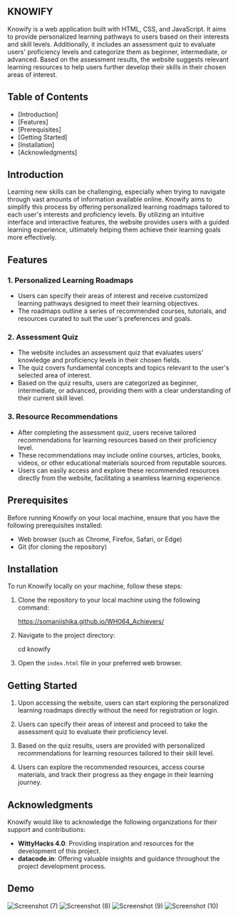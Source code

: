 ## KNOWIFY

Knowify is a web application built with HTML, CSS, and JavaScript. It aims to provide personalized learning pathways to users based on their interests and skill levels. Additionally, it includes an assessment quiz to evaluate users' proficiency levels and categorize them as beginner, intermediate, or advanced. Based on the assessment results, the website suggests relevant learning resources to help users further develop their skills in their chosen areas of interest.

## Table of Contents

- [Introduction]
- [Features]
- [Prerequisites]
- [Getting Started]
- [Installation]
- [Acknowledgments]

## Introduction

Learning new skills can be challenging, especially when trying to navigate through vast amounts of information available online. Knowify aims to simplify this process by offering personalized learning roadmaps tailored to each user's interests and proficiency levels. By utilizing an intuitive interface and interactive features, the website provides users with a guided learning experience, ultimately helping them achieve their learning goals more effectively.

## Features
### 1. Personalized Learning Roadmaps
- Users can specify their areas of interest and receive customized learning pathways designed to meet their learning objectives.
- The roadmaps outline a series of recommended courses, tutorials, and resources curated to suit the user's preferences and goals.

### 2. Assessment Quiz
- The website includes an assessment quiz that evaluates users' knowledge and proficiency levels in their chosen fields.
- The quiz covers fundamental concepts and topics relevant to the user's selected area of interest.
- Based on the quiz results, users are categorized as beginner, intermediate, or advanced, providing them with a clear understanding of their current skill level.

### 3. Resource Recommendations
- After completing the assessment quiz, users receive tailored recommendations for learning resources based on their proficiency level.
- These recommendations may include online courses, articles, books, videos, or other educational materials sourced from reputable sources.
- Users can easily access and explore these recommended resources directly from the website, facilitating a seamless learning experience.

## Prerequisites
Before running Knowify on your local machine, ensure that you have the following prerequisites installed:

- Web browser (such as Chrome, Firefox, Safari, or Edge)
- Git (for cloning the repository)

## Installation

To run Knowify locally on your machine, follow these steps:

1. Clone the repository to your local machine using the following command:
   
   https://somaniishika.github.io/WH064_Achievers/
   

2. Navigate to the project directory:
   
   cd knowify
   

3. Open the `index.html` file in your preferred web browser.

## Getting Started

1. Upon accessing the website, users can start exploring the personalized learning roadmaps directly without the need for registration or login.

2. Users can specify their areas of interest and proceed to take the assessment quiz to evaluate their proficiency level.

3. Based on the quiz results, users are provided with personalized recommendations for learning resources tailored to their skill level.

4. Users can explore the recommended resources, access course materials, and track their progress as they engage in their learning journey.

## Acknowledgments
Knowify would like to acknowledge the following organizations for their support and contributions:

- **WittyHacks 4.0**: Providing inspiration and resources for the development of this project.
- **datacode.in**: Offering valuable insights and guidance throughout the project development process.

## Demo
![Screenshot (7)](https://github.com/Wittyhacks4CR007/WH064_Achievers/assets/136316572/d2c56ae3-ee29-4058-89ff-916f4350e637)
![Screenshot (8)](https://github.com/Wittyhacks4CR007/WH064_Achievers/assets/136316572/47799e06-71d6-4e7c-91dd-aa56661ba64a)
![Screenshot (9)](https://github.com/Wittyhacks4CR007/WH064_Achievers/assets/136316572/9a3a85a7-50f7-4e83-b7cd-423b05d934ca)
![Screenshot (10)](https://github.com/Wittyhacks4CR007/WH064_Achievers/assets/136316572/57cbeb17-2fef-40e8-a4b0-40b1d79776d6)

